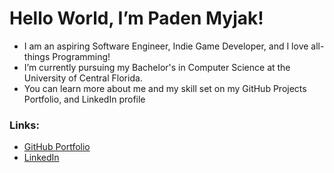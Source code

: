 # Hello World, I’m Paden Myjak!
- I am an aspiring Software Engineer, Indie Game Developer, and I love all-things Programming!
- I’m currently pursuing my Bachelor's in Computer Science at the University of Central Florida.
- You can learn more about me and my skill set on my GitHub Projects Portfolio, and LinkedIn profile

### Links:
- [GitHub Portfolio](https://github.com/pamyjak/portfolio)
- [LinkedIn](https://www.linkedin.com/in/paden-myjak/)

<!---
pamyjak/pamyjak is a ✨ special ✨ repository because its `README.md` (this file) appears on your GitHub profile.
You can click the Preview link to take a look at your changes.
--->
